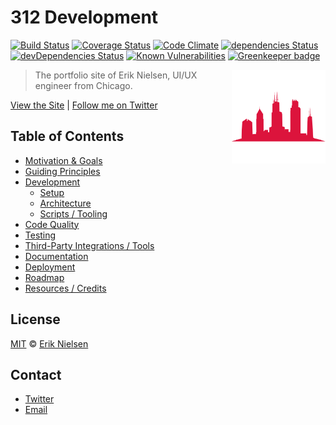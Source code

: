 # 312 Development

[![Build Status](https://travis-ci.org/nielse63/312-Development.svg?branch&#x3D;master)](https://travis-ci.org/nielse63/312-Development)
[![Coverage Status](https://coveralls.io/repos/github/nielse63/312-Development/badge.svg?branch&#x3D;master)](https://coveralls.io/github/nielse63/312-Development?branch&#x3D;master)
[![Code Climate](https://codeclimate.com/github/nielse63/312-Development/badges/gpa.svg)](https://codeclimate.com/github/nielse63/312-Development)
[![dependencies Status](https://david-dm.org/nielse63/312-Development/status.svg)](https://david-dm.org/nielse63/312-Development)
[![devDependencies Status](https://david-dm.org/nielse63/312-Development/dev-status.svg)](https://david-dm.org/nielse63/312-Development?type&#x3D;dev)
[![Known Vulnerabilities](https://snyk.io/test/github/nielse63/312-development/badge.svg)](https://snyk.io/test/github/nielse63/312-development) [![Greenkeeper badge](https://badges.greenkeeper.io/nielse63/312-Development.svg)](https://greenkeeper.io/)

<img src="logo.png" height="150" align="right">

> The portfolio site of Erik Nielsen, UI/UX engineer from Chicago.

[View the Site](https://312development.com/) | [Follow me on Twitter](https://twitter.com/erikkylenielsen/)

## Table of Contents

- [Motivation & Goals](docs/motivation-and-goals.md)
- [Guiding Principles](docs/guiding-principles.md)
- [Development](docs/development/README.md)
  - [Setup](docs/development/setup.md)
  - [Architecture](docs/development/architecture.md)
  - [Scripts / Tooling](docs/development/scripts-tooling.md)
- [Code Quality](docs/code-quality.md)
- [Testing](docs/testing.md)
- [Third-Party Integrations / Tools](docs/third-party-integrations.md)
- [Documentation](docs/documentation.md)
- [Deployment](docs/deployment.md)
- [Roadmap](docs/roadmap.md)
- [Resources / Credits](docs/resources-credits.md)

## License

[MIT](LICENSE) © [Erik Nielsen](https://312development.com)

## Contact

- [Twitter](https://twitter.com/erikkylenielsen)
- [Email](mailto:erik@312development.com)
